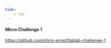 ```yaml
---
hide:
    - toc
---
```


#### Micro Challenge 1

https://github.com/chris-ernst/fablab-challenge-1









